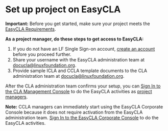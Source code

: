 # Set up project on EasyCLA

**Important:** Before you get started, make sure your project meets the [EasyCLA Requirements](https://github.com/communitybridge/docs/tree/f3a4dfdd6f9845ac96d41cd1b8878b1e12f70c92/easycla/easycla-requirements.md).

**As a project manager, do these steps to get access to EasyCLA:**

1. If you do not have an LF Single Sign-on account, [create an account](https://docs.linuxfoundation.org/lfx/sso/create-an-account) before you proceed further.
2. Share your username with the EasyCLA administration team at [docucla@linuxfoundation.org](mailto:docucla@linuxfoundation.org).
3. Provide sample ICLA and CCLA template documents to the CLA administration team at [docucla@linuxfoundation.org](mailto:docucla@linuxfoundation.org).

After the CLA administration team confirms your setup, you can [Sign In to the CLA Management Console](sign-in-to-project-control-center.md) to do the EasyCLA activities as [project managers](./).

**Note:** CCLA managers can immediately start using the EasyCLA Corporate Console because it does not require activation from the EasyCLA administration team. [Sign In to the EasyCLA Corporate Console](../corporate-cla-managers/sign-in-to-the-easycla-corporate-console.md) to do the EasyCLA activities.

